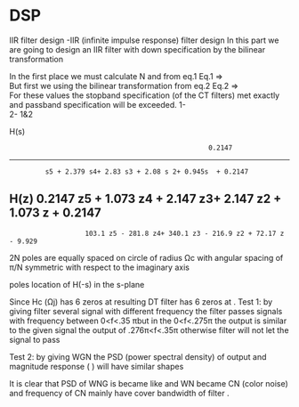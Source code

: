 # DSP
IIR filter design
-IIR (infinite impulse response) filter design
In this part we are going to design an IIR filter with down specification by the bilinear  transformation

     
		
In the first place we must calculate N and    from eq.1
Eq.1 =>  
But first we using the bilinear transformation from eq.2
Eq.2 =>   
For these values the stopband specification (of the CT filters) met exactly and passband specification will be exceeded.
1-  
2- 
1&2   
 
 
 


H(s)

                                                      0.2147
--------------------------------------------------------------------------------------
             s5 + 2.379 s4+ 2.83 s3 + 2.08 s 2+ 0.945s  + 0.2147


H(z) 
                     0.2147 z5 + 1.073 z4 + 2.147 z3+ 2.147 z2 + 1.073 z + 0.2147
  -----------------------------------------------------------------------------------------------------------
                       103.1 z5 - 281.8 z4+ 340.1 z3 - 216.9 z2 + 72.17 z - 9.929
 2N poles are equally spaced on circle of radius Ωc   with  angular spacing of π/N symmetric with respect to the imaginary axis
  
poles location of H(-s) in the s-plane

 
 
Since Hc (Ωj) has 6 zeros at   resulting DT filter has 6 zeros at  .
Test 1: by giving filter several signal with different frequency the filter passes signals with frequency between 0<f<.35 πbut in the 0<f<.275π the output is similar to the given signal the output of .276π<f<.35π otherwise filter will not let the signal to pass 

 
Test 2: by giving WGN the PSD (power spectral density) of output and magnitude response ( ) will have similar shapes 
 

 

It is clear that PSD of WNG is became like  and WN became CN (color noise) and frequency of CN mainly have cover bandwidth of filter .

